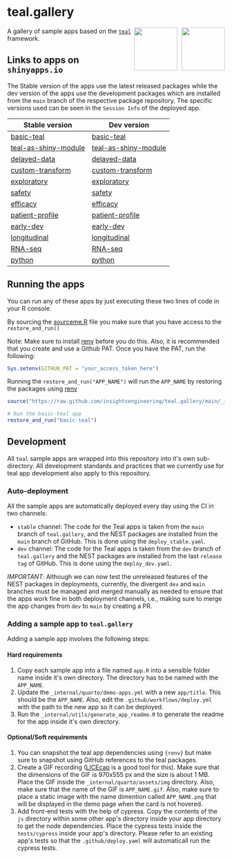 # teal.gallery

<a href="https://github.com/insightsengineering/teal" target="_blank">
  <img align="right" width=auto height="100" src="https://raw.githubusercontent.com/insightsengineering/hex-stickers/main/PNG/teal.png" style="margin-left:10px;">
</a>
<a href="https://github.com/insightsengineering/teal.gallery" target="_blank">
  <img align="right" width=auto height="100" src="https://raw.githubusercontent.com/insightsengineering/hex-stickers/main/PNG/teal.gallery.png">
</a>

A gallery of sample apps based on the [`teal`](https://github.com/insightsengineering/teal) framework.

## Links to apps on `shinyapps.io`

The Stable version of the apps use the latest released packages while the dev version of the apps use the development packages which are installed from the `main` branch of the respective package repository. The specific versions used can be seen in the `Session Info` of the deployed app.

| Stable version                                                                           | Dev version                                                                           |
| ---------------------------------------------------------------------------------------- | ------------------------------------------------------------------------------------- |
| [basic-teal](https://genentech.shinyapps.io/NEST_basic-teal_stable/)                     | [basic-teal](https://genentech.shinyapps.io/NEST_basic-teal_dev/)                     |
| [teal-as-shiny-module](https://genentech.shinyapps.io/NEST_teal-as-shiny-module_stable/) | [teal-as-shiny-module](https://genentech.shinyapps.io/NEST_teal-as-shiny-module_dev/) |
| [delayed-data](https://genentech.shinyapps.io/NEST_delayed-data_stable/)                 | [delayed-data](https://genentech.shinyapps.io/NEST_delayed-data_dev/)                 |
| [custom-transform](https://genentech.shinyapps.io/NEST_custom-transform_stable/)         | [custom-transform](https://genentech.shinyapps.io/NEST_custom-transform_dev/)         |
| [exploratory](https://genentech.shinyapps.io/NEST_exploratory_stable/)                   | [exploratory](https://genentech.shinyapps.io/NEST_exploratory_dev/)                   |
| [safety](https://genentech.shinyapps.io/NEST_safety_stable/)                             | [safety](https://genentech.shinyapps.io/NEST_safety_dev/)                             |
| [efficacy](https://genentech.shinyapps.io/NEST_efficacy_stable/)                         | [efficacy](https://genentech.shinyapps.io/NEST_efficacy_dev/)                         |
| [patient-profile](https://genentech.shinyapps.io/NEST_patient-profile_stable/)           | [patient-profile](https://genentech.shinyapps.io/NEST_patient-profile_dev/)           |
| [early-dev](https://genentech.shinyapps.io/NEST_early-dev_stable/)                       | [early-dev](https://genentech.shinyapps.io/NEST_early-dev_dev/)                       |
| [longitudinal](https://genentech.shinyapps.io/NEST_longitudinal_stable/)                 | [longitudinal](https://genentech.shinyapps.io/NEST_longitudinal_dev/)                 |
| [RNA-seq](https://genentech.shinyapps.io/NEST_RNA-seq_stable/)                           | [RNA-seq](https://genentech.shinyapps.io/NEST_RNA-seq_dev/)                           |
| [python](https://genentech.shinyapps.io/NEST_python_stable/)                             | [python](https://genentech.shinyapps.io/NEST_python_dev/)                             |

## Running the apps

You can run any of these apps by just executing these two lines of code in your R console.

By sourcing the [sourceme.R](https://github.com/insightsengineering/teal.gallery/blob/main/utils/sourceme.R) file you make sure that you have access to the `restore_and_run()`

Note: Make sure to install [renv](https://rstudio.github.io/renv/index.html) before you do this. Also, it is recommended that you create and use a Github PAT. Once you have the PAT, run the following:

```R
Sys.setenv(GITHUB_PAT = "your_access_token_here")
```

Running the `restore_and_run("APP_NAME")` will run the `APP_NAME` by restoring the packages using [renv](https://rstudio.github.io/renv/)

```R
source("https://raw.github.com/insightsengineering/teal.gallery/main/_internal/utils/sourceme.R")

# Run the basic-teal app
restore_and_run("basic-teal")
```

## Development

All `teal` sample apps are wrapped into this repository into it's own sub-directory. All development standards and practices that we currently use for teal app development also apply to this repository.

### Auto-deployment

All the sample apps are automatically deployed every day using the CI in two channels:

- `stable` channel: The code for the Teal apps is taken from the `main` branch of `teal.gallery`, and the NEST packages are installed from the `main` branch of GitHub. This is done using the `deploy_stable.yaml`.
- `dev` channel: The code for the Teal apps is taken from the `dev` branch of `teal.gallery` and the NEST packages are installed from the last `release tag` of GitHub. This is done using the `deploy_dev.yaml`.

_IMPORTANT_: Although we can now test the unreleased features of the NEST packages in deployments, currently, the divergent `dev` and `main` branches must be managed and merged manually as needed to ensure that the apps work fine in both deployment channels, i.e., making sure to merge the app changes from `dev` to `main` by creating a PR.

### Adding a sample app to `teal.gallery`

Adding a sample app involves the following steps:

#### Hard requirements

1. Copy each sample app into a file named `app.R` into a sensible folder name inside it's own directory. The directory has to be named with the `APP_NAME`.
2. Update the `_internal/quarto/demo-apps.yml` with a new `app/title`. This should be the `APP_NAME`. Also, edit the `.github/workflows/deploy.yml` with the path to the new app so it can be deployed.
3. Run the `_internal/utils/generate_app_readme.R` to generate the readme for the app inside it's own directory.

#### Optional/Soft requirements

1. You can snapshot the teal app dependencies using `{renv}` but make sure to snapshot using GitHub references to the teal packages.
2. Create a GIF recording ([LICEcap](https://www.cockos.com/licecap/) is a good tool for this). Make sure that the dimensions of the GIF is 970x555 px and the size is about 1 MB. Place the GIF inside the `_internal/quarto/assets/img` directory. Also, make sure that the name of the GIF is `APP_NAME.gif`. Also, make sure to place a static image with the name dimention called `APP_NAME.png` that will be displayed in the demo page when the card is not hovered.
3. Add front-end tests with the help of cypress. Copy the contents of the `js` directory within some other app's directory inside your app directory to get the node dependencies. Place the cypress tests inside the `tests/cypress` inside your app's directory. Please refer to an existing app's tests so that the `.github/deploy.yaml` will automaticall run the cypress tests.
